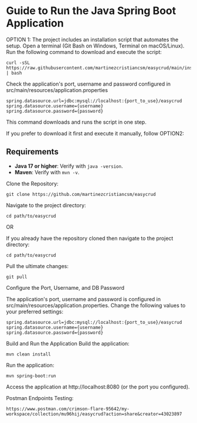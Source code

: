 # Guide to Run the Java Spring Boot Application

OPTION 1:
The project includes an installation script that automates the setup.
Open a terminal (Git Bash on Windows, Terminal on macOS/Linux).
Run the following command to download and execute the script:

    curl -sSL https://raw.githubusercontent.com/martinezcristiancsm/easycrud/main/install.sh | bash
    
Check the application's port, username and password configured in src/main/resources/application.properties

    spring.datasource.url=jdbc:mysql://localhost:{port_to_use}/easycrud
    spring.datasource.username={username}
    spring.datasource.password={password}
    
This command downloads and runs the script in one step.

If you prefer to download it first and execute it manually, follow 
OPTION2:

## Requirements

- **Java 17 or higher**: Verify with `java -version`.
- **Maven**: Verify with `mvn -v`.

Clone the Repository:

    git clone https://github.com/martinezcristiancsm/easycrud

Navigate to the project directory:

    cd path/to/easycrud

OR

If you already have the repository cloned then navigate to the project directory:

    cd path/to/easycrud

Pull the ultimate changes:

    git pull

Configure the Port, Username, and DB Password

The application's port, username and password is configured in src/main/resources/application.properties. Change the following values to your preferred settings:

    spring.datasource.url=jdbc:mysql://localhost:{port_to_use}/easycrud
    spring.datasource.username={username}
    spring.datasource.password={password}

Build and Run the Application
Build the application:

    mvn clean install

Run the application:

    mvn spring-boot:run

Access the application at http://localhost:8080 (or the port you configured).

Postman Endpoints Testing:

    https://www.postman.com/crimson-flare-95642/my-workspace/collection/mu96hij/easycrud?action=share&creator=43023897

